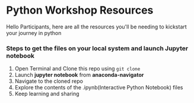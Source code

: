 # Python Workshop Resources

Hello Participants, here are all the resources you'll be needing to kickstart your journey in python

### Steps to get the files on your local system and launch Jupyter notebook
1. Open Terminal and Clone this repo using `git clone`
2. Launch **jupyter notebook** from **anaconda-navigator**
3. Navigate to the cloned repo
4. Explore the contents of the .ipynb(Interactive Python Notebook) files
5. Keep learning and sharing
